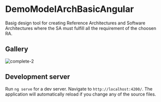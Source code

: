 # DemoModelArchBasicAngular

Basig design tool for creating Reference Architectures and Software Architectures where the SA must fulfill all the requirement
of the choosen RA.

## Gallery
![complete-2](https://user-images.githubusercontent.com/37028825/194946926-c473ce1e-f66c-43a5-9c0d-4be31c594303.png)

## Development server

Run `ng serve` for a dev server. Navigate to `http://localhost:4200/`. The application will automatically reload if you change any of the source files.
